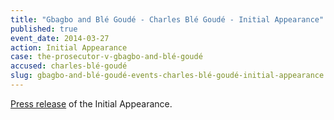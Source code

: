 ```yaml
---
title: "Gbagbo and Blé Goudé - Charles Blé Goudé - Initial Appearance"
published: true
event_date: 2014-03-27
action: Initial Appearance
case: the-prosecutor-v-gbagbo-and-blé-goudé
accused: charles-blé-goudé
slug: gbagbo-and-blé-goudé-events-charles-blé-goudé-initial-appearance
---
```


[Press release](https://www.icc-cpi.int/en_menus/icc/press%20and%20media/press%20releases/Pages/ma155.aspx) of the Initial Appearance.

